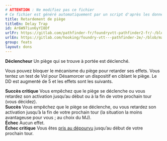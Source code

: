 ```yaml
---
# ATTENTION : Ne modifiez pas ce fichier
# Ce fichier est généré automatiquement par un script d'après les données du module Foundry VTT officiel et de sa traduction
title: Retardement de piège
titleEn: Delay Trap
id: Ar6W97iun6yYI8Df
urlFr: https://gitlab.com/pathfinder-fr/foundryvtt-pathfinder2-fr/-/blob/master/data/feats/Ar6W97iun6yYI8Df.htm
urlEn: https://gitlab.com/hooking/foundry-vtt---pathfinder-2e/-/blob/master/packs/data/feats.db/delay-trap.json
group: feats
layout: dons
---
```

**Déclencheur** Un piège qui se trouve à portée est déclenché.  


<div>Vous pouvez bloquer le mécanisme du piège pour retarder ses effets. Vous tentez un test de Vol pour Désamorcer un dispositif en ciblant le piège. Le DD est augmenté de 5 et les effets sont les suivants.  
  
**Succès critique** Vous empêchez que le piège se déclenche ou vous retardez son activation jusqu’au début ou à la fin de votre prochain tour (vous décidez).  
**Succès** Vous empêchez que le piège se déclenche, ou vous retardez son activation jusqu’à la fin de votre prochain tour (la situation la moins avantageuse pour vous ; au choix du MJ).   
**Échec** Aucun effet.  
**Échec critique** Vous êtes [pris au dépourvu](../conditions/pris-au-dépourvu.md) jusqu’au début de votre prochain tour.</div>

